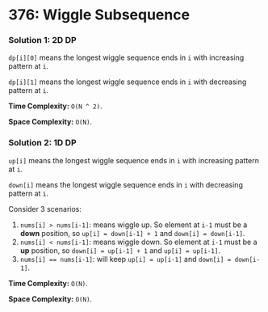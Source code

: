 # 376: Wiggle Subsequence

### Solution 1: 2D DP
`dp[i][0]` means the longest wiggle sequence ends in `i` with increasing pattern at `i`.

`dp[i][1]` means the longest wiggle sequence ends in `i` with decreasing pattern at `i`.

**Time Complexity:** `O(N ^ 2)`.

**Space Complexity:** `O(N)`.

### Solution 2: 1D DP
`up[i]` means the longest wiggle sequence ends in `i` with increasing pattern at `i`.

`down[i]` means the longest wiggle sequence ends in `i` with decreasing pattern at `i`.

Consider 3 scenarios:
1. `nums[i] > nums[i-1]`: means wiggle up. So element at `i-1` must be a **down** position, so `up[i] = down[i-1] + 1` and `down[i] = down[i-1]`.
2. `nums[i] < nums[i-1]`: means wiggle down. So element at `i-1` must be a **up** position, so `down[i] = up[i-1] + 1` and `up[i] = up[i-1]`.
3. `nums[i] == nums[i-1]`: will keep `up[i] = up[i-1]` and `down[i] = down[i-1]`.

**Time Complexity:** `O(N)`.

**Space Complexity:** `O(N)`.